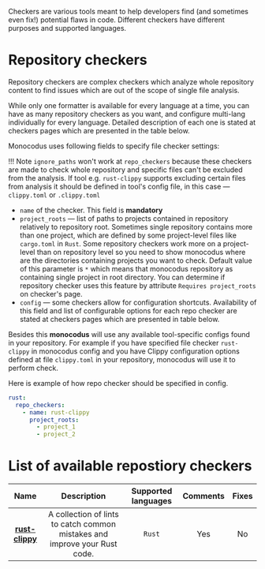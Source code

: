 Checkers are various tools meant to help developers find (and sometimes even fix!) potential flaws in code. Different checkers have different purposes and supported languages.
# Repository checkers

Repository checkers are complex checkers which analyze whole repository content to find issues which are out of the scope of single file analysis.

While only one formatter is available for every language at a time, you can have as many repository checkers as you want, and configure multi-lang individually for every language. Detailed description of each one is stated at checkers pages which are presented in the table below.

Monocodus uses following fields to specify file checker settings:

!!! Note
    `ignore_paths` won't work at `repo_checkers` because these checkers are made to check whole repository and specific files can't be excluded from the analysis. If tool e.g. `rust-clippy` supports excluding certain files from analysis it should be defined in tool's config file, in this case — `clippy.toml` or `.clippy.toml`

* `name` of the checker. This field is __mandatory__  
* `project_roots` — list of paths to projects contained in repository relatively to repository root. Sometimes single repository contains more than one project, which are defined by some project-level files like `cargo.toml` in `Rust`. Some repository checkers work more on a project-level than on repository level so you need to show monocodus where are the directories containing projects you want to check. Default value of this parameter is `*` which means that monocodus repository as containing single project in root directory. You can determine if repository checker uses this feature by attribute `Requires project_roots` on checker's page.
* `config` — some checkers allow for configuration shortcuts. Availability of this field and list of configurable options for each repo checker are stated at checkers pages which are presented in table below.

Besides this **monocodus** will use any available tool-specific configs found in your repository. For example if you have specified file checker `rust-clippy` in monocodus config and you have Clippy configuration options defined at file `clippy.toml` in your repository, monocodus will use it to perform check.

Here is example of how repo checker should be specified in config.

```yaml
rust:
  repo_checkers:
    - name: rust-clippy
      project_roots:
        - project_1
        - project_2
```


# List of available repostiory checkers

|             **Name**              |                               **Description**                               | **Supported languages** | **Comments** | **Fixes** |
| :-------------------------------: | :-------------------------------------------------------------------------: | :---------------------: | :----------: | :-------: |
| [**rust-clippy**](rust-clippy.md) | A collection of lints to catch common mistakes and improve your  Rust code. |         `Rust`          |     Yes      |    No     |